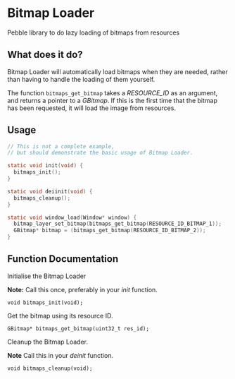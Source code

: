# Bitmap Loader

Pebble library to do lazy loading of bitmaps from resources

## What does it do?

Bitmap Loader will automatically load bitmaps when they are needed, rather than having to handle the loading of them yourself. 

The function `bitmaps_get_bitmap` takes a *RESOURCE_ID* as an argument, and returns a pointer to a *GBitmap*. If this is the first time that the bitmap has been requested, it will load the image from resources. 

## Usage

````c
// This is not a complete example,
// but should demonstrate the basic usage of Bitmap Loader.

static void init(void) {
  bitmaps_init();
}

static void deiinit(void) {
  bitmaps_cleanup();
}

static void window_load(Window* window) {
  bitmap_layer_set_bitmap(bitmaps_get_bitmap(RESOURCE_ID_BITMAP_1));
  GBitmap* bitmap = (bitmaps_get_bitmap(RESOURCE_ID_BITMAP_2));
}
````

## Function Documentation

Initialise the Bitmap Loader

**Note:** Call this once, preferably in your *init* function.

    void bitmaps_init(void);

Get the bitmap using its resource ID.

    GBitmap* bitmaps_get_bitmap(uint32_t res_id);

Cleanup the Bitmap Loader.

**Note** Call this in your *deinit* function.

    void bitmaps_cleanup(void);
